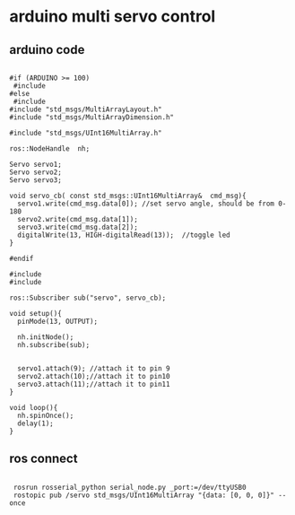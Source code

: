 arduino multi servo control
=============

## arduino code
<pre><code>
#if (ARDUINO >= 100)
 #include <Arduino.h>
#else
 #include <WProgram.h>
#include "std_msgs/MultiArrayLayout.h"
#include "std_msgs/MultiArrayDimension.h"

#include "std_msgs/UInt16MultiArray.h"

ros::NodeHandle  nh;

Servo servo1;
Servo servo2;
Servo servo3;

void servo_cb( const std_msgs::UInt16MultiArray&  cmd_msg){
  servo1.write(cmd_msg.data[0]); //set servo angle, should be from 0-180  
  servo2.write(cmd_msg.data[1]); 
  servo3.write(cmd_msg.data[2]); 
  digitalWrite(13, HIGH-digitalRead(13));  //toggle led  
}

#endif

#include <Servo.h> 
#include <ros.h>

ros::Subscriber<std_msgs::UInt16MultiArray> sub("servo", servo_cb);

void setup(){
  pinMode(13, OUTPUT);

  nh.initNode();
  nh.subscribe(sub);


  servo1.attach(9); //attach it to pin 9
  servo2.attach(10);//attach it to pin10
  servo3.attach(11);//attach it to pin11
}

void loop(){
  nh.spinOnce();
  delay(1);
}
</code></pre>

## ros connect

<pre><code>
 rosrun rosserial_python serial_node.py _port:=/dev/ttyUSB0
 rostopic pub /servo std_msgs/UInt16MultiArray "{data: [0, 0, 0]}" --once
</code></pre>
